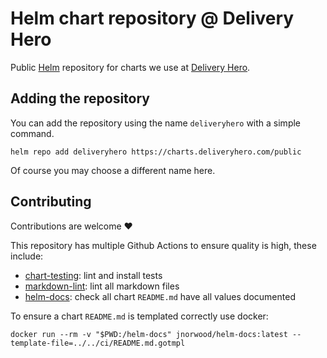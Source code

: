 # Helm chart repository @ Delivery Hero

Public [Helm](https://helm.sh/) repository for charts we use at [Delivery Hero](https://www.deliveryhero.com/).

## Adding the repository

You can add the repository using the name `deliveryhero` with a simple command.

```console
helm repo add deliveryhero https://charts.deliveryhero.com/public
```

Of course you may choose a different name here.

## Contributing

Contributions are welcome ❤️

This repository has multiple Github Actions to ensure quality is high, these include:

- [chart-testing](hhttps://github.com/helm/chart-testing): lint and install tests
- [markdown-lint](https://github.com/avto-dev/markdown-lint): lint all markdown files
- [helm-docs](https://github.com/norwoodj/helm-docs): check all chart `README.md` have all values documented

To ensure a chart `README.md` is templated correctly use docker:

```console
docker run --rm -v "$PWD:/helm-docs" jnorwood/helm-docs:latest --template-file=../../ci/README.md.gotmpl
```
